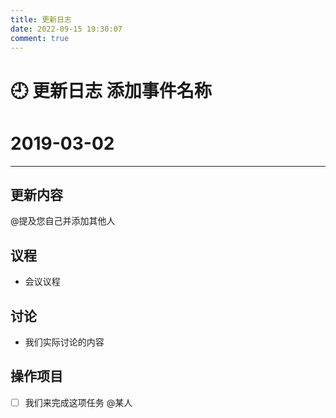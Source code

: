 ```yaml
---
title: 更新日志
date: 2022-09-15 19:30:07
comment: true
---
```

# 🕘 更新日志 添加事件名称

# 2019-03-02

****
## 更新内容

@提及您自己并添加其他人


## 议程
- 会议议程


## 讨论
- 我们实际讨论的内容


## 操作项目

- [ ] 我们来完成这项任务 @某人
